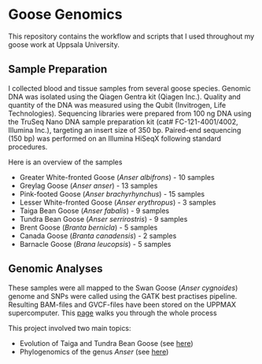 # Goose Genomics
This repository contains the workflow and scripts that I used throughout my goose work at Uppsala University.

## Sample Preparation
I collected blood and tissue samples from several goose species. Genomic DNA was isolated using the Qiagen Gentra kit (Qiagen Inc.). Quality and quantity of the DNA was measured using the Qubit (Invitrogen, Life Technologies). Sequencing libraries were prepared from 100 ng DNA using the TruSeq Nano DNA sample preparation kit (cat# FC-121-4001/4002, Illumina Inc.), targeting an insert size of 350 bp. Paired-end sequencing (150 bp) was performed on an Illumina HiSeqX following standard procedures. 

Here is an overview of the samples
- Greater White-fronted Goose (*Anser albifrons*) - 10 samples
- Greylag Goose (*Anser anser*) - 13 samples
- Pink-footed Goose (*Anser brachyrhynchus*) - 15 samples
- Lesser White-fronted Goose (*Anser erythropus*) - 3 samples
- Taiga Bean Goose (*Anser fabalis*) - 9 samples
- Tundra Bean Goose (*Anser serrirostris*) - 9 samples
- Brent Goose (*Branta bernicla*) - 5 samples
- Canada Goose (*Branta canadensis*) - 2 samples
- Barnacle Goose (*Brana leucopsis*) - 5 samples

## Genomic Analyses
These samples were all mapped to the Swan Goose (*Anser cygnoides*) genome and SNPs were called using the GATK best practises pipeline. Resulting BAM-files and GVCF-files have been stored on the UPPMAX supercomputer. This [page](https://github.com/JenteOttie/Goose_Genomics/blob/master/Data_Processing.md) walks you through the whole process

This project involved two main topics:
- Evolution of Taiga and Tundra Bean Goose (see [here](https://github.com/JenteOttie/Goose_Genomics/tree/master/BeanGoose))
- Phylogenomics of the genus *Anser* (see [here](https://github.com/JenteOttie/Goose_Genomics/tree/master/Phylogenomics))
